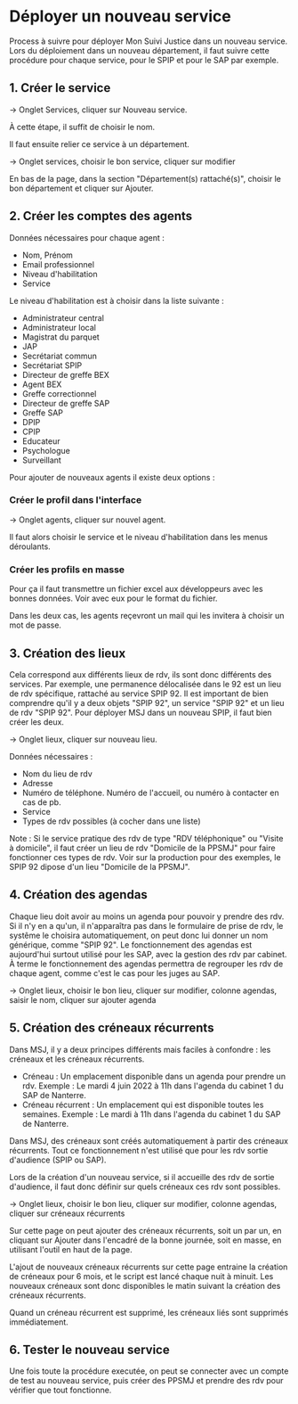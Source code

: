 # Déployer un nouveau service

Process à suivre pour déployer Mon Suivi Justice dans un nouveau service. Lors du déploiement dans un nouveau département, il faut suivre cette procédure pour chaque service, pour le SPIP et pour le SAP par exemple.

## 1. Créer le service

-> Onglet Services, cliquer sur Nouveau service.

À cette étape, il suffit de choisir le nom.

Il faut ensuite relier ce service à un département.

-> Onglet services, choisir le bon service, cliquer sur modifier

En bas de la page, dans la section "Département(s) rattaché(s)", choisir le bon département et cliquer sur Ajouter.

## 2. Créer les comptes des agents

Données nécessaires pour chaque agent :

- Nom, Prénom
- Email professionnel
- Niveau d'habilitation
- Service

Le niveau d'habilitation est à choisir dans la liste suivante :

- Administrateur central
- Administrateur local
- Magistrat du parquet
- JAP
- Secrétariat commun
- Secrétariat SPIP
- Directeur de greffe BEX
- Agent BEX
- Greffe correctionnel
- Directeur de greffe SAP
- Greffe SAP
- DPIP
- CPIP
- Educateur
- Psychologue
- Surveillant

Pour ajouter de nouveaux agents il existe deux options :

### Créer le profil dans l'interface

-> Onglet agents, cliquer sur nouvel agent.

Il faut alors choisir le service et le niveau d'habilitation dans les menus déroulants.

### Créer les profils en masse

Pour ça il faut transmettre un fichier excel aux développeurs avec les bonnes données. Voir avec eux pour le format du fichier.

Dans les deux cas, les agents reçevront un mail qui les invitera à choisir un mot de passe.

## 3. Création des lieux

Cela correspond aux différents lieux de rdv, ils sont donc différents des services. Par exemple, une permanence délocalisée dans le 92 est un lieu de rdv spécifique, rattaché au service SPIP 92. Il est important de bien comprendre qu'il y a deux objets "SPIP 92", un service "SPIP 92" et un lieu de rdv "SPIP 92". Pour déployer MSJ dans un nouveau SPIP, il faut bien créer les deux.

-> Onglet lieux, cliquer sur nouveau lieu.

Données nécessaires :

- Nom du lieu de rdv
- Adresse
- Numéro de téléphone. Numéro de l'accueil, ou numéro à contacter en cas de pb.
- Service
- Types de rdv possibles (à cocher dans une liste)

Note : Si le service pratique des rdv de type "RDV téléphonique" ou "Visite à domicile", il faut créer un lieu de rdv "Domicile de la PPSMJ" pour faire fonctionner ces types de rdv. Voir sur la production pour des exemples, le SPIP 92 dipose d'un lieu "Domicile de la PPSMJ".

## 4. Création des agendas

Chaque lieu doit avoir au moins un agenda pour pouvoir y prendre des rdv. Si il n'y en a qu'un, il n'apparaîtra pas dans le formulaire de prise de rdv, le systême le choisira automatiquement, on peut donc lui donner un nom générique, comme "SPIP 92". Le fonctionnement des agendas est aujourd'hui surtout utilisé pour les SAP, avec la gestion des rdv par cabinet. À terme le fonctionnement des agendas permettra de regrouper les rdv de chaque agent, comme c'est le cas pour les juges au SAP.

-> Onglet lieux, choisir le bon lieu, cliquer sur modifier, colonne agendas, saisir le nom, cliquer sur ajouter agenda

## 5. Création des créneaux récurrents

Dans MSJ, il y a deux principes différents mais faciles à confondre : les créneaux et les créneaux récurrents.

- Créneau : Un emplacement disponible dans un agenda pour prendre un rdv. Exemple : Le mardi 4 juin 2022 à 11h dans l'agenda du cabinet 1 du SAP de Nanterre.
- Créneau récurrent : Un emplacement qui est disponible toutes les semaines. Exemple : Le mardi à 11h dans l'agenda du cabinet 1 du SAP de Nanterre.

Dans MSJ, des créneaux sont créés automatiquement à partir des créneaux récurrents. Tout ce fonctionnement n'est utilisé que pour les rdv sortie d'audience (SPIP ou SAP).

Lors de la création d'un nouveau service, si il accueille des rdv de sortie d'audience, il faut donc définir sur quels créneaux ces rdv sont possibles.

-> Onglet lieux, choisir le bon lieu, cliquer sur modifier, colonne agendas, cliquer sur créneaux récurrents

Sur cette page on peut ajouter des créneaux récurrents, soit un par un, en cliquant sur Ajouter dans l'encadré de la bonne journée, soit en masse, en utilisant l'outil en haut de la page.

L'ajout de nouveaux créneaux récurrents sur cette page entraine la création de créneaux pour 6 mois, et le script est lancé chaque nuit à minuit. Les nouveaux créneaux sont donc disponibles le matin suivant la création des créneaux récurrents.

Quand un créneau récurrent est supprimé, les créneaux liés sont supprimés immédiatement.

## 6. Tester le nouveau service

Une fois toute la procédure executée, on peut se connecter avec un compte de test au nouveau service, puis créer des PPSMJ et prendre des rdv pour vérifier que tout fonctionne.
